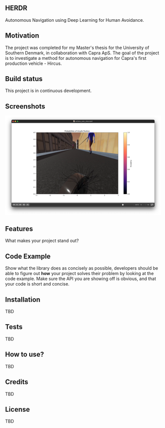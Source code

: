 ## HERDR
 Autonomous Navigation using Deep Learning for Human Avoidance.

## Motivation
The project was completed for my Master's thesis for the University of Southern Denmark, in collaboration with Capra ApS. The goal of the project is to investigate a method for autonomous navigation for Capra's first production vehicle - Hircus. 

## Build status
This project is in continuous development.
 
## Screenshots
![City_actions](/images/City_action_example.png)

## Features
What makes your project stand out?

## Code Example
Show what the library does as concisely as possible, developers should be able to figure out **how** your project solves their problem by looking at the code example. Make sure the API you are showing off is obvious, and that your code is short and concise.

## Installation
TBD

## Tests
TBD

## How to use?
TBD

## Credits
TBD

## License
TBD
